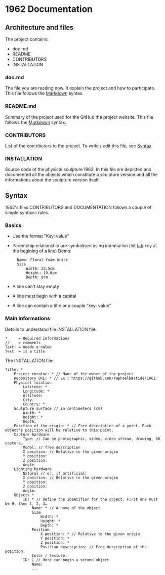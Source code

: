 # 1962 Documentation

## Architecture and files

The project contains:

- doc.md
- README
- CONTRIBUTORS
- INSTALLATION

### doc.md

The file you are reading now. It explain the project and how to participate. This file follows the [Markdown](http://daringfireball.net/projects/markdown/syntax) syntax.

### README.md

Summary of the project used for the GitHub the project website. This file follows the [Markdown](http://en.wikipedia.org/wiki/Markdown) syntax.

### CONTRIBUTORS

List of the contributors to the project. To write / edit this file, see <a href="#Syntax">Syntax</a>.

### INSTALLATION

Source code of the physical sculpture 1962. In this file are depicted and documented all the objects which constitute a sculpture version and all the informations about the sculpture version itself.

## Syntax

1962's files CONTRIBUTORS and DOCUMENTATION follows a couple of simple syntaxic rules.

### Basics

- Use the format "Key: value"
- Parentchip relationship are symbolised using indentation (hit [tab](http://en.wikipedia.org/wiki/Tab_character) key at the begining of a line) Demo:

        Name: Floral foam brick
        Size
            Width: 22,5cm
            Height: 10,6cm
            Depth: 8cm

- A line can't stay empty
- A line must begin with a capital
- A line can contain a title or a couple "key: value"

### Main informations

Details to understand file INSTALLATION file:

    *     = Required informations
    //    = comments
    Text: = needs a nalue
    Text  = is a title

The INSTALLATION file:

    Title: *
        Project curator: * // Name of the owner of the project
        Repository URL: * // Ex.: https://github.com/raphaelbastide/1962
        Physical location
            Latitude: *
            Longitude: *
            Altitude:
            City:
            Country: *
        Sculpture surface // in centimeters (cm)
            Width: *
            Height: *
            Depth:
        Position of the origin: * // Free description of a point. Each object's position will be relative to this point.
        Capture hardware
            Type: // Can be photographic, video, video stream, drawing, 3D capture…
            Model: // free description
            X position: // Relative to the given origin
            Y position:
            Z position:
            Angle:
        Lighting hardware
            Natural // or, if artificial:
            X position: // Relative to the given origin
            Y position:
            Z position:
            Angle:
        Objects *
            ID: * // Define the identifier for the object. First one must be 0, then 1, 2, 3…
                Name: * // A name of the object
                Size
                    Width: *
                    Height: *
                    Depth: *
                Position
                    X position: * // Relative to the given origin
                    Y position: *
                    Z position: *
                    Position description: // Free description of the position.
                Color / texture:
            ID: 1 // Here can begin a second object
                Name: 
                ...